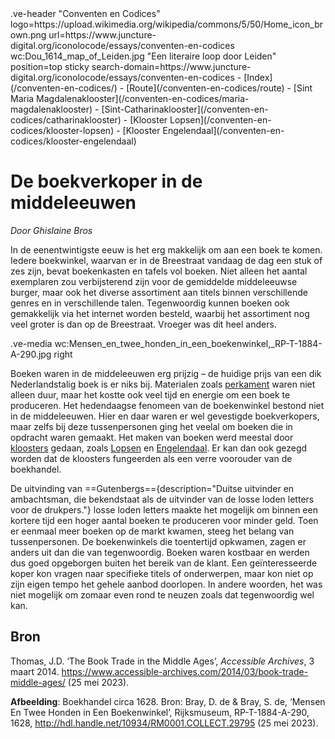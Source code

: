 <link rel="stylesheet" href="https://fonts.googleapis.com/css?family=Trirong">
<style>
    @import url('https://fonts.googleapis.com/css2?family=Cardo&family=Caudex&family=Marck+Script&display=swap');
    #juncture ve-header {font-family: 'Caudex'}
    #juncture h1 {font-family: 'Caudex'}
    #juncture h2 {font-family: 'Caudex'}
    #juncture h3 {font-family: 'Caudex'}
    #juncture a:link { color: brown; text-decoration: underline; }
</style>
.ve-header "Conventen en Codices" logo=https://upload.wikimedia.org/wikipedia/commons/5/50/Home_icon_brown.png url=https://www.juncture-digital.org/iconolocode/essays/conventen-en-codices wc:Dou_1614_map_of_Leiden.jpg "Een literaire loop door Leiden" position=top sticky search-domain=https://www.juncture-digital.org/iconolocode/essays/conventen-en-codices 
    - [Index](/conventen-en-codices/)
    - [Route](/conventen-en-codices/route)
    - [Sint Maria Magdalenaklooster](/conventen-en-codices/maria-magdalenaklooster)
    - [Sint-Catharinaklooster](/conventen-en-codices/catharinaklooster)
    - [Klooster Lopsen](/conventen-en-codices/klooster-lopsen)
    - [Klooster Engelendaal](/conventen-en-codices/klooster-engelendaal)
    
# De boekverkoper in de middeleeuwen 
*Door Ghislaine Bros*

In de eenentwintigste eeuw is het erg makkelijk om aan een boek te komen. Iedere boekwinkel, waarvan er in de Breestraat vandaag de dag een stuk of zes zijn, bevat boekenkasten en tafels vol boeken. Niet alleen het aantal exemplaren zou verbijsterend zijn voor de gemiddelde middeleeuwse burger, maar ook het diverse assortiment aan titels binnen verschillende genres en in verschillende talen. Tegenwoordig kunnen boeken ook gemakkelijk via het internet worden besteld, waarbij het assortiment nog veel groter is dan op de Breestraat. Vroeger was dit heel anders.

.ve-media wc:Mensen_en_twee_honden_in_een_boekenwinkel,_RP-T-1884-A-290.jpg right

Boeken waren in de middeleeuwen erg prijzig – de huidige prijs van een dik Nederlandstalig boek is er niks bij. Materialen zoals [perkament](https://www.juncture-digital.org/iconolocode/essays/conventen-en-codices/perkament) waren niet alleen duur, maar het kostte ook veel tijd en energie om een boek te produceren. Het hedendaagse fenomeen van de boekenwinkel bestond niet in de middeleeuwen. Hier en daar waren er wel gevestigde boekverkopers, maar zelfs bij deze tussenpersonen ging het veelal om boeken die in opdracht waren gemaakt. Het maken van boeken werd meestal door [kloosters](https://www.juncture-digital.org/iconolocode/essays/conventen-en-codices/kloosters-middeleeuwen) gedaan, zoals [Lopsen](https://www.juncture-digital.org/iconolocode/essays/conventen-en-codices/klooster-lopsen) en [Engelendaal](https://www.juncture-digital.org/iconolocode/essays/conventen-en-codices/klooster-engelendaal). Er kan dan ook gezegd worden dat de kloosters fungeerden als een verre voorouder van de boekhandel.

De uitvinding van ==Gutenbergs=={description="Duitse uitvinder en ambachtsman, die bekendstaat als de uitvinder van de losse loden letters voor de drukpers."} losse loden letters maakte het mogelijk om binnen een kortere tijd een hoger aantal boeken te produceren voor minder geld. Toen er eenmaal meer boeken op de markt kwamen, steeg het belang van tussenpersonen. De boekenwinkels die toentertijd opkwamen, zagen er anders uit dan die van tegenwoordig. Boeken waren kostbaar en werden dus goed opgeborgen buiten het bereik van de klant. Een geïnteresseerde koper kon vragen naar specifieke titels of onderwerpen, maar kon niet op zijn eigen tempo het gehele aanbod doorlopen. In andere woorden, het was niet mogelijk om zomaar even rond te neuzen zoals dat tegenwoordig wel kan.

## Bron

Thomas, J.D. ‘The Book Trade in the Middle Ages’, *Accessible Archives*, 3 maart 2014. 
<https://www.accessible-archives.com/2014/03/book-trade-middle-ages/> (25 mei 2023).

**Afbeelding**: Boekhandel circa 1628. Bron: Bray, D. de & Bray, S. de, ‘Mensen En Twee Honden in Een Boekenwinkel’, Rijksmuseum, RP-T-1884-A-290, 1628, <http://hdl.handle.net/10934/RM0001.COLLECT.29795> (25 mei 2023).
